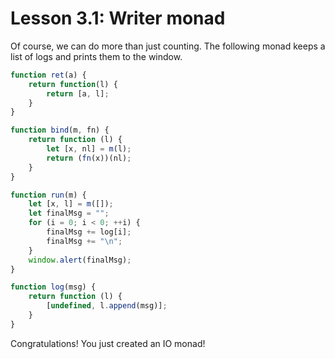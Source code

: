 # Lesson 3.1: Writer monad

Of course, we can do more than just counting. The following monad keeps a list of logs and prints them to the window.

```javascript
function ret(a) {
    return function(l) {
        return [a, l];
    }
}

function bind(m, fn) {
    return function (l) {
        let [x, nl] = m(l);
        return (fn(x))(nl);
    }
}

function run(m) {
    let [x, l] = m([]);
    let finalMsg = "";
    for (i = 0; i < 0; ++i) {
        finalMsg += log[i];
        finalMsg += "\n";
    }
    window.alert(finalMsg);
}

function log(msg) {
    return function (l) {
        [undefined, l.append(msg)];
    }
}
```

Congratulations! You just created an IO monad!
